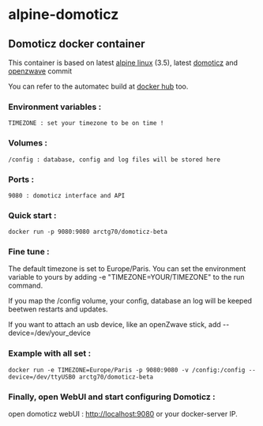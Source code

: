 # alpine-domoticz

## Domoticz docker container
This container is based on latest [alpine linux][1] (3.5), latest [domoticz][2] and [openzwave][3] commit

You can refer to the automatec build at [docker hub][4] too.


### Environment variables :
	
	TIMEZONE : set your timezone to be on time !


### Volumes : 

	/config : database, config and log files will be stored here


### Ports :

	9080 : domoticz interface and API



### Quick start :

	docker run -p 9080:9080 arctg70/domoticz-beta


### Fine tune :

The default timezone is set to Europe/Paris.
You can set the environment variable to yours by adding -e "TIMEZONE=YOUR/TIMEZONE" to the run command.

If you map the /config volume, your config, database an log will be keeped beetwen restarts and updates.

If you want to attach an usb device, like an openZwave stick, add --device=/dev/your_device

### Example with all set :

	docker run -e TIMEZONE=Europe/Paris -p 9080:9080 -v /config:/config --device=/dev/ttyUSB0 arctg70/domoticz-beta


### Finally, open WebUI and start configuring Domoticz :
open domoticz webUI : [http://localhost:9080][5] or your docker-server IP.

[1]: https://alpinelinux.org
[2]: https://www.domoticz.com
[3]: https://github.com/OpenZWave/open-zwave
[4]: https://hub.docker.com/r/steevebrush/alpine-domoticz/
[5]: http://localhost:9080